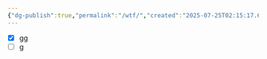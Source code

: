 ```yaml
---
{"dg-publish":true,"permalink":"/wtf/","created":"2025-07-25T02:15:17.630+02:00","updated":"2025-07-25T02:58:06.164+02:00"}
---
```


- [x] gg
- [ ] g